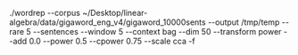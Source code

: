 ./wordrep --corpus ~/Desktop/linear-algebra/data/gigaword_eng_v4/gigaword_10000sents --output /tmp/temp --rare 5 --sentences --window 5 --context bag --dim 50 --transform power --add 0.0 --power 0.5 --cpower 0.75 --scale cca -f